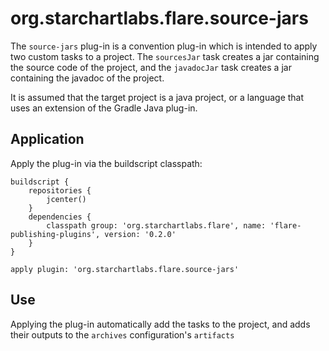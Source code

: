 # org.starchartlabs.flare.source-jars

The `source-jars` plug-in is a convention plug-in which is intended to apply two custom tasks to a project. The `sourcesJar` task creates a jar containing the source code of the project, and the `javadocJar` task creates a jar containing the javadoc of the project.

It is assumed that the target project is a java project, or a language that uses an extension of the Gradle Java plug-in.

## Application

Apply the plug-in via the buildscript classpath:

```
buildscript {
    repositories {
        jcenter()
    }
    dependencies {
        classpath group: 'org.starchartlabs.flare', name: 'flare-publishing-plugins', version: '0.2.0'
    }
}

apply plugin: 'org.starchartlabs.flare.source-jars'
```

## Use

Applying the plug-in automatically add the tasks to the project, and adds their outputs to the `archives` configuration's `artifacts`
